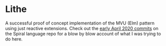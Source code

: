 # Lithe

A successful proof of concept implementation of the MVU (Elm) pattern using just reactive extensions. Check out the [early April 2020 commits](https://github.com/mrakgr/The-Spiral-Language/tree/086835bd0125d62775c1ed8b4139c683df15c25b) on the Spiral language repo for a blow by blow account of what I was trying to do here.